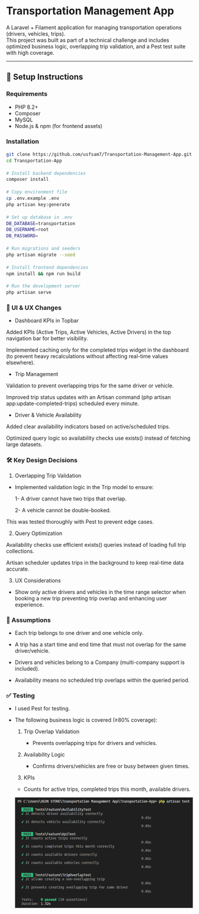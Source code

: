 # Transportation Management App

A Laravel + Filament application for managing transportation operations (drivers, vehicles, trips).  
This project was built as part of a technical challenge and includes optimized business logic, overlapping trip validation, and a Pest test suite with high coverage.

---

## 🚀 Setup Instructions

### Requirements
- PHP 8.2+
- Composer
- MySQL
- Node.js & npm (for frontend assets)

### Installation
```bash
git clone https://github.com/usfsam7/Transportation-Management-App.git
cd Transportation-App

# Install backend dependencies
composer install

# Copy environment file
cp .env.example .env
php artisan key:generate

# Set up database in .env
DB_DATABASE=transportation
DB_USERNAME=root
DB_PASSWORD=

# Run migrations and seeders
php artisan migrate --seed

# Install frontend dependencies
npm install && npm run build

# Run the development server
php artisan serve
```
### 🎨 UI & UX Changes

- Dashboard KPIs in Topbar

Added KPIs (Active Trips, Active Vehicles, Active Drivers) in the top navigation bar for better visibility.

Implemented caching only for the completed trips widget in the dashboard (to prevent heavy recalculations without affecting real-time values elsewhere).

- Trip Management

Validation to prevent overlapping trips for the same driver or vehicle.

Improved trip status updates with an Artisan command (php artisan app:update-completed-trips) scheduled every minute.

- Driver & Vehicle Availability

Added clear availability indicators based on active/scheduled trips.

Optimized query logic so availability checks use exists() instead of fetching large datasets.


### 🛠 Key Design Decisions
1. Overlapping Trip Validation

 - Implemented validation logic in the Trip model to ensure:

   1- A driver cannot have two trips that overlap.

   2- A vehicle cannot be double-booked.

This was tested thoroughly with Pest to prevent edge cases.

2. Query Optimization

Availability checks use efficient exists() queries instead of loading full trip collections.

Artisan scheduler updates trips in the background to keep real-time data accurate.

3. UX Considerations

- Show only active drivers and vehicles in the time range selector when booking a new trip preventing trip overlap and enhancing user experience.

### 📌 Assumptions

 - Each trip belongs to one driver and one vehicle only.

- A trip has a start time and end time that must not overlap for the same driver/vehicle.

- Drivers and vehicles belong to a Company (multi-company support is included).

- Availability means no scheduled trip overlaps within the queried period.

### ✅ Testing

  - I used Pest for testing.
  - The following business logic is covered (≥80% coverage):
    1. Trip Overlap Validation
       - Prevents overlapping trips for drivers and vehicles.

    2. Availability Logic
       - Confirms drivers/vehicles are free or busy between given times.

    3. KPIs
      - Counts for active trips, completed trips this month, available drivers.

    ![Here is a screenshot of the test results : ](image-1.png)

